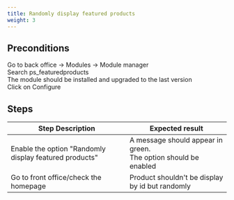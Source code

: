 ```yaml
---
title: Randomly display featured products
weight: 3
---
```


## Preconditions

Go to back office -> Modules -> Module manager\
Search ps_featuredproducts\
The module should be installed and upgraded to the last version\
Click on Configure
## Steps
| Step Description | Expected result |
| ----- | ----- |
| Enable the option "Randomly display featured products" | A message should appear in green.<br>The option should be enabled |
| Go to front office/check the homepage | Product shouldn't be display by id but randomly |
